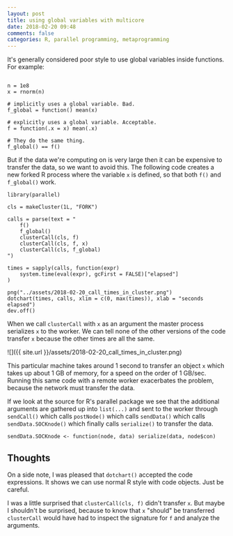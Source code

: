```yaml
---
layout: post
title: using global variables with multicore
date: 2018-02-20 09:48
comments: false
categories: R, parallel programming, metaprogramming
---
```


It's generally considered poor style to use global variables inside
functions. For example:

```{R}

n = 1e8
x = rnorm(n)

# implicitly uses a global variable. Bad.
f_global = function() mean(x)

# explicitly uses a global variable. Acceptable.
f = function(.x = x) mean(.x)

# They do the same thing.
f_global() == f()

```

But if the data we're computing on is very large then it can be expensive
to transfer the data, so we want to avoid this. The following code creates
a new forked R process where the variable `x` is defined, so that both
`f()` and `f_global()` work.

```{R}
library(parallel)

cls = makeCluster(1L, "FORK")

calls = parse(text = "
    f()
    f_global()
    clusterCall(cls, f)
    clusterCall(cls, f, x)
    clusterCall(cls, f_global)
")

times = sapply(calls, function(expr) 
    system.time(eval(expr), gcFirst = FALSE)["elapsed"]
)

png("../assets/2018-02-20_call_times_in_cluster.png")
dotchart(times, calls, xlim = c(0, max(times)), xlab = "seconds elapsed")
dev.off()
```

When we call `clusterCall` with `x` as an argument the master process
serializes `x` to the worker. We can tell none of the other versions of the
code transfer `x` because the other times are all the same.

![]({{ site.url }}/assets/2018-02-20_call_times_in_cluster.png)

This particular machine takes around 1 second
to transfer an object `x` which takes up about 1 GB of memory, for a speed
on the order of 1 GB/sec.  Running this same code with a remote worker
exacerbates the problem, because the network must transfer the data.

If we look at the source for R's parallel package we see that the
additional arguments are gathered up into `list(...)` and sent to the
worker through `sendCall()` which calls `postNode()` which calls
`sendData()` which calls `sendData.SOCKnode()` which finally calls
`serialize()` to transfer the data.

```
sendData.SOCKnode <- function(node, data) serialize(data, node$con)
```

## Thoughts

On a side note, I was pleased that `dotchart()` accepted the code
expressions. It shows we can use normal R style with code objects. Just be
careful.

I was a little surprised that `clusterCall(cls, f)` didn't transfer `x`.
But maybe I shouldn't be surprised, because to know that `x` "should" be
transferred `clusterCall` would have had to inspect the signature for `f`
and analyze the arguments.
